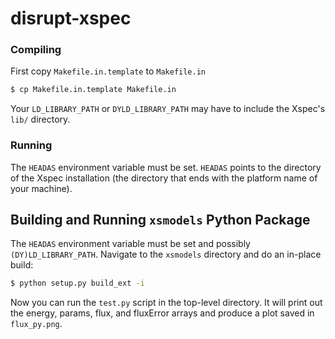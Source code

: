 # disrupt-xspec

### Compiling ###

First copy `Makefile.in.template` to `Makefile.in`

```bash
$ cp Makefile.in.template Makefile.in
```

Your `LD_LIBRARY_PATH` or `DYLD_LIBRARY_PATH` may have to include the Xspec's `lib/` directory.

### Running ###

The `HEADAS` environment variable must be set.  `HEADAS` points to the directory of the Xspec installation (the directory that ends with the platform name of your machine).

## Building and Running `xsmodels` Python Package ##

The `HEADAS` environment variable must be set and possibly `(DY)LD_LIBRARY_PATH`.  Navigate to the `xsmodels` directory and do an in-place build:

```bash
$ python setup.py build_ext -i
```

Now you can run the `test.py` script in the top-level directory.  It will print out the energy, params, flux, and fluxError arrays and produce a plot saved in `flux_py.png`.
